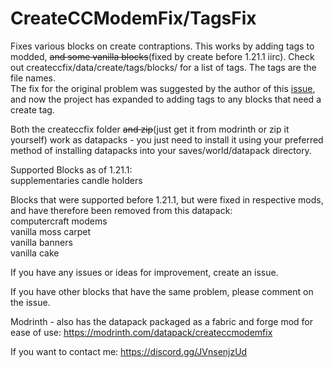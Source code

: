 # CreateCCModemFix/TagsFix
Fixes various blocks on create contraptions.
This works by adding tags to modded, ~~and some vanilla blocks~~(fixed by create before 1.21.1 iirc). Check out createccfix/data/create/tags/blocks/ for a list of tags. The tags are the file names.\
The fix for the original problem was suggested by the author of this [issue](https://github.com/tweaked-programs/cccbridge/issues/82), and now the project has expanded to adding tags to any blocks that need a create tag.

Both the createccfix folder ~~and zip~~(just get it from modrinth or zip it yourself) work as datapacks - you just need to install it using your preferred method of installing datapacks into your saves/world/datapack directory.

Supported Blocks as of 1.21.1:\
supplementaries candle holders

Blocks that were supported before 1.21.1, but were fixed in respective mods, and have therefore been removed from this datapack:\
computercraft modems\
vanilla moss carpet\
vanilla banners\
vanilla cake

If you have any issues or ideas for improvement, create an issue.

If you have other blocks that have the same problem, please comment on the issue.

Modrinth - also has the datapack packaged as a fabric and forge mod for ease of use:
https://modrinth.com/datapack/createccmodemfix

If you want to contact me:
https://discord.gg/JVnsenjzUd

